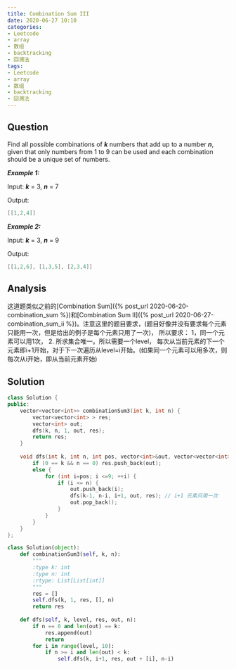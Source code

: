 ```yaml
---
title: Combination Sum III
date: 2020-06-27 10:10
categories:
- Leetcode
- array
- 数组
- backtracking
- 回溯法
tags:
- Leetcode
- array
- 数组
- backtracking
- 回溯法
---
```


## Question

Find all possible combinations of ***k*** numbers that add up to a number ***n***, given that only numbers from 1 to 9 can be used and each combination should be a unique set of numbers.

***Example 1:***

Input: ***k*** = 3, ***n*** = 7

Output:

```c++
[[1,2,4]]
```

***Example 2:***

Input: ***k*** = 3, ***n*** = 9

Output:

```c++
[[1,2,6], [1,3,5], [2,3,4]]
```


## Analysis
这道题类似之前的[Combination Sum]({% post_url 2020-06-20-combination_sum %})和[Combination Sum II]({% post_url 2020-06-27-combination_sum_ii %})。注意这里的题目要求，(题目好像并没有要求每个元素只能用一次，但是给出的例子是每个元素只用了一次)， 所以要求： 1，同一个元素可以用1次， 2. 所求集合唯一。所以需要一个level， 每次从当前元素的下一个元素即i+1开始，对于下一次遍历从level=i开始。(如果同一个元素可以用多次，则每次从i开始，即从当前元素开始)

## Solution

```c++
class Solution {
public:
    vector<vector<int>> combinationSum3(int k, int n) {
        vector<vector<int> > res;
        vector<int> out;
        dfs(k, n, 1, out, res);
        return res;
    }
    
    void dfs(int k, int n, int pos, vector<int>&out, vector<vector<int> > &res) {
        if (0 == k && n == 0) res.push_back(out);
        else {
            for (int i=pos; i <=9; ++i) {
                if (i <= n) {
                    out.push_back(i);
                    dfs(k-1, n-i, i+1, out, res); // i+1 元素只用一次
                    out.pop_back();
                }
            }
        }
    }
};
```

```python
class Solution(object):
    def combinationSum3(self, k, n):
        """
        :type k: int
        :type n: int
        :rtype: List[List[int]]
        """
        res = []
        self.dfs(k, 1, res, [], n)
        return res
    
    def dfs(self, k, level, res, out, n):
        if n == 0 and len(out) == k:
            res.append(out)
            return
        for i in range(level, 10):
            if n >= i and len(out) < k:
                self.dfs(k, i+1, res, out + [i], n-i)
```

<!-- ```c++
class Solution {
public:
    vector<vector<int>> combinationSum3(int k, int n) {
        vector<vector<int>> res;
        vector<int> out;
        dfs(k, n, 1, res, out);
        return res;
    }
    
    void dfs (int k , int n, int start, vector<vector<int> > &res, vector<int> &out) {
        if (k == 0 && n == 0) {
            res.push_back(out);
        } 
        
        for (int i = start; i <= 9; ++i) {
            if (k > 0 && i <= n) {
                out.push_back(i);
                dfs(k-1, n-i, i, res, out);
                out.pop_back();
            }
        }
    }
}; -->
```